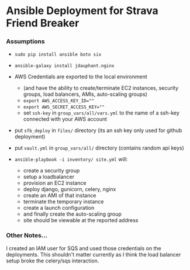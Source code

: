 # Ansible Deployment for Strava Friend Breaker

### Assumptions
- `sudo pip install ansible boto six`
- `ansible-galaxy install jdauphant.nginx`
- AWS Credentials are exported to the local environment
    - (and have the ability to create/terminate EC2 instances, security groups, load balancers, AMIs, auto-scaling groups)
    - `export AWS_ACCESS_KEY_ID=""`
    - `export AWS_SECRET_ACCESS_KEY=""`
    - set `ssh-key` in `group_vars/all/vars.yml` to the name of a ssh-key connected with your AWS account
- put `sfb_deploy` in `files/` directory (its an ssh key only used for github deployment)
- put `vault.yml` in `group_vars/all/` directory (contains random api keys)

- `ansible-playbook -i inventory/ site.yml` will:
    - create a security group   
    - setup a loadbalancer
    - provision an EC2 instance
    - deploy django, gunicorn, celery, nginx
    - create an AMI of that instance
    - terminate the temporary instance
    - create a launch configuration
    - and finally create the auto-scaling group
    - site should be viewable at the reported address


### Other Notes...
I created an IAM user for SQS and used those credentials on the deployments. This shouldn't matter currently as I think the load balancer setup broke the celery/sqs interaction.
